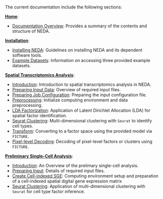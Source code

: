 The current documentation include the following sections:


[**Home**](../index.md):

* [Documentation Overview](./documentation_overview.md): Provides a summary of the contents and structure of NEDA.

[**Installation**](../index.md):

* [Installing NEDA](../installation/installation.md): Guidelines on installing NEDA and its dependent software tools.
* [Example Datasets](../installation/example_data.md): Information on accessing three provided example datasets.


[**Spatial Transcriptomics Analysis**](../analysis/hex_idx/intro.md):

* [Introduction](../analysis/hex_idx/intro.md): Introduction to spatial transcriptomics analysis in NEDA.
* [Preparing Input Data](../analysis/hex_idx/prepare_data.md): Overview of required input files.
* [Preparing Job Configuration](../analysis/hex_idx/job_config.md): Preparing the input configuration file.
* [Preprocessing](../analysis/hex_idx/step1-preprocess.md): Initialize computing environment and data preprocessing.
* [LDA Factorization](../analysis/hex_idx/step2a-LDA.md): Application of Latent Dirichlet Allocation (LDA) for spatial factor identification.
* [Seurat Clustering](../analysis/hex_idx/step2b-seurat.md): Multi-dimensional clustering with `Seurat` to identify cell types.
* [Transform](../analysis/hex_idx/step3-transform.md): Converting to a factor space using the provided model via `FICTURE`.
* [Pixel-level Decoding](../analysis/hex_idx/step4-decode.md): Decoding of pixel-level factors or clusters using `FICTURE`.


[**Preliminary Single-Cell Analysis**](../analysis/cell_idx/intro.md):

* [Introduction](../analysis/cell_idx/intro.md): An Overview of the prelimary single-cell analysis.
* [Preparing Input](../analysis/cell_idx/prepare_data.md): Details of required input files.
* [Create Cell-indexed SGE](../analysis/cell_idx/step1-cell_SGE.md): Computing environment setup and preparation of a cell-indexed spatial digital gene expression matrix 
* [Seurat Clustering](../analysis/cell_idx/step2-Seurat-clustering.md): Application of multi-dimensional clustering with `Seurat` for cell type factor inference.
